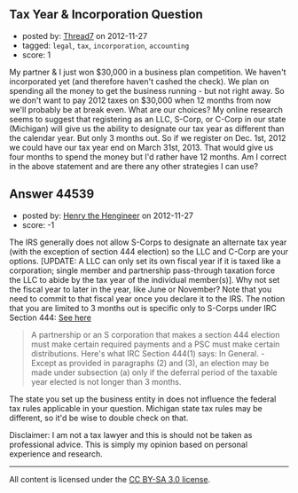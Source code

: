 ## Tax Year & Incorporation Question

- posted by: [Thread7](https://stackexchange.com/users/-1/21793-thread7) on 2012-11-27
- tagged: `legal`, `tax`, `incorporation`, `accounting`
- score: 1

My partner & I just won $30,000 in a business plan competition.  We haven't incorporated yet (and therefore haven't cashed the check).  We plan on spending all the money to get the business running - but not right away.  So we don't want to pay 2012 taxes on $30,000 when 12 months from now we'll probably be at break even.  What are our choices?  My online research seems to suggest that registering as an LLC, S-Corp, or C-Corp in our state (Michigan) will give us the ability to designate our tax year as different than the calendar year.  But only 3 months out.  So if we register on Dec. 1st, 2012 we could have our tax year end on March 31st, 2013.  That would give us four months to spend the money but I'd rather have 12 months.  Am I correct in the above statement and are there any other strategies I can use?


## Answer 44539

- posted by: [Henry the Hengineer](https://stackexchange.com/users/-1/1692-henry-the-hengineer) on 2012-11-27
- score: -1

<p>The IRS generally does not allow S-Corps to designate an alternate tax year (with the exception of section 444 election) so the LLC and C-Corp are your options. [UPDATE: A LLC can only set its own fiscal year if it is taxed like a corporation; single member and partnership pass-through taxation force the LLC to abide by the tax year of the individual member(s)]. Why not set the fiscal year to later in the year, like June or November? Note that you need to commit to that fiscal year once you declare it to the IRS. The notion that you are limited to 3 months out is specific only to S-Corps under IRC Section 444: <a href="http://www.loopholelewy.com/loopholelewy/01-tax-basics-for-startups/your-tax-year-choosing-a-tax-year.htm" rel="nofollow">See here</a></p>

<blockquote>
  <p>A partnership or an S corporation that makes a section 444 election
  must make certain required payments and a PSC must make certain
  distributions. Here's what IRC Section 444(1) says: In General. -
  Except as provided in paragraphs (2) and (3), an election may be made
  under subsection (a) only if the deferral period of the taxable year
  elected is not longer than 3 months.</p>
</blockquote>

<p>The state you set up the business entity in does not influence the federal tax rules applicable in your question. Michigan state tax rules may be different, so it'd be wise to double check on that.</p>

<p>Disclaimer: I am not a tax lawyer and this is should not be taken as professional advice. This is simply my opinion based on personal experience and research.</p>




---

All content is licensed under the [CC BY-SA 3.0 license](https://creativecommons.org/licenses/by-sa/3.0/).
